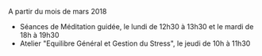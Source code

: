 A partir du mois de mars 2018

* Séances de Méditation guidée, le lundi de 12h30 à 13h30 et le mardi de 18h à 19h30
* Atelier "Equilibre Général et Gestion du Stress", le jeudi de 10h à 11h30

